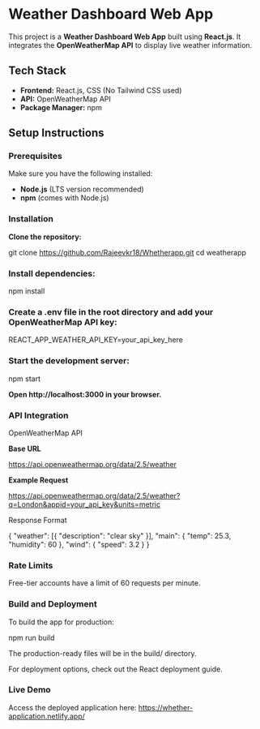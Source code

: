 # Weather Dashboard Web App

This project is a **Weather Dashboard Web App** built using **React.js**. It integrates the **OpenWeatherMap API** to display live weather information.

## Tech Stack

- **Frontend:** React.js, CSS (No Tailwind CSS used)
- **API:** OpenWeatherMap API
- **Package Manager:** npm

## Setup Instructions

### Prerequisites

Make sure you have the following installed:

- **Node.js** (LTS version recommended)
- **npm** (comes with Node.js)

### Installation

 **Clone the repository:**

git clone https://github.com/Rajeevkr18/Whetherapp.git
cd weatherapp

### Install dependencies:

npm install

### Create a .env file in the root directory and add your OpenWeatherMap API key:

REACT_APP_WEATHER_API_KEY=your_api_key_here

### Start the development server:

npm start

**Open http://localhost:3000 in your browser.**

### API Integration

OpenWeatherMap API

**Base URL**

https://api.openweathermap.org/data/2.5/weather
 

**Example Request**

https://api.openweathermap.org/data/2.5/weather?q=London&appid=your_api_key&units=metric

Response Format

{
  "weather": [{ "description": "clear sky" }],
  "main": { "temp": 25.3, "humidity": 60 },
  "wind": { "speed": 3.2 }
}

### Rate Limits

Free-tier accounts have a limit of 60 requests per minute.

### Build and Deployment

To build the app for production:

npm run build

The production-ready files will be in the build/ directory.

For deployment options, check out the React deployment guide.

### Live Demo

Access the deployed application here:  https://whether-application.netlify.app/
